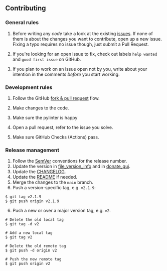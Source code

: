 ## Contributing

### General rules

1. Before writing any *code* take a look at the existing
   [issues](https://github.com/tledoux/donatemail/issues?q=).
   If none of them is about the changes you want to contribute, open
   up a new issue. Fixing a typo requires no issue though, just submit
   a Pull Request.

2. If you're looking for an open issue to fix, check out
   labels `help wanted` and `good first issue` on GitHub.

3. If you plan to work on an issue open not by you, write about your
   intention in the comments *before* you start working.


### Development rules

1. Follow the GitHub [fork & pull request](https://docs.github.com/en/pull-requests/collaborating-with-pull-requests/proposing-changes-to-your-work-with-pull-requests/creating-a-pull-request-from-a-fork) flow.

2. Make changes to the code.

3. Make sure the pylinter is happy

4. Open a pull request, refer to the issue you solve.

5. Make sure GitHub Checks (Actions) pass.

### Release management

1. Follow the [SemVer](https://semver.org/) conventions for the release number.
2. Update the version in [file_version_info](https://github.com/tledoux/donatemail/blob/main/file_version_info.txt) and
in [donate_gui](https://github.com/tledoux/donatemail/blob/main/donate_gui.py).
2. Update the [CHANGELOG](https://github.com/tledoux/donatemail/blob/main/CHANGELOG.md).
3. Update the [README](https://github.com/tledoux/donatemail/blob/main/README.md) if needed.
4. Merge the changes to the `main` branch.
5. Push a version-specific tag, e.g. `v2.1.9`:

```
$ git tag v2.1.9
$ git push origin v2.1.9
```

6. Push a new or over a major version tag, e.g. `v2`.

```
# Delete the old local tag
$ git tag -d v2

# Add a new local tag
$ git tag v2

# Delete the old remote tag
$ git push -d origin v2

# Push the new remote tag
$ git push origin v2
```
